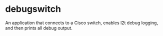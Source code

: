 # debugswitch
An application that connects to a Cisco switch, enables l2t debug logging,
and then prints all debug output.
